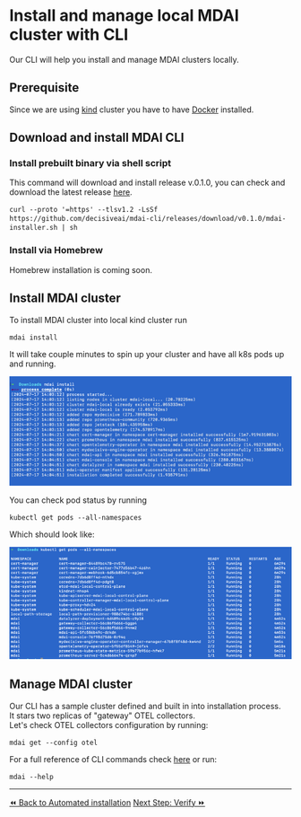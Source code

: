 # Install and manage local MDAI cluster with CLI

Our CLI will help you install and manage MDAI clusters locally.  

## Prerequisite
Since we are using [kind](https://kind.sigs.k8s.io/docs/user/quick-start/) cluster you have to have [Docker](https://docs.docker.com/engine/install/) installed.

## Download and install MDAI CLI 
### Install prebuilt binary via shell script
This command will download and install release v.0.1.0, you can check and download the latest release [here](https://github.com/DecisiveAI/mdai-cli/releases).
```shell
curl --proto '=https' --tlsv1.2 -LsSf https://github.com/decisiveai/mdai-cli/releases/download/v0.1.0/mdai-installer.sh | sh
```
### Install via Homebrew
Homebrew installation is coming soon.

## Install MDAI cluster
To install MDAI cluster into local kind cluster run
```Shell
mdai install
```
It will take couple minutes to spin up your cluster and have all k8s pods up and running.
  
![cli-install.png](../../media/cli-install.png)
  
You can check pod status by running
```Shell
kubectl get pods --all-namespaces
```
Which should look like:
   
![img.png](../../media/cli-install-pods.png)

## Manage MDAI cluster

Our CLI has a sample cluster defined and built in into installation process.  
It stars two replicas of "gateway" OTEL collectors.  
Let's check OTEL collectors configuration by running:
```Shell
mdai get --config otel
```
   
For a full reference of CLI commands check [here](https://github.com/DecisiveAI/mdai-cli/blob/main/docs/md/mdai.md) or run:
```Shell
mdai --help
```
----

  <span class="left"><a href="./automated-install.md">⏪ Back to Automated installation</a></span>
  <span class="right"><a href="./verify.md">Next Step: Verify ⏩</a></span>